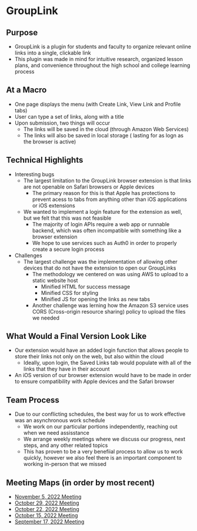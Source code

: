 # GroupLink
## Purpose
 - GroupLink is a plugin for students and faculty to organize relevant online links into a single, clickable link
 - This plugin was made in mind for intuitive research, organized lesson plans, and convenience throughout the high school and college learning process

## At a Macro
- One page displays the menu (with Create Link, View Link and Profile tabs)
- User can type a set of links, along with a title
- Upon submission, two things will occur
    - The links will be saved in the cloud (through Amazon Web Services)
    - The links will also be saved in local storage ( lasting for as logn as the browser is active)
## Technical Highlights
-  Interesting bugs
    - The largest limitation to the GroupLink browser extension is that links are not openable on Safari browsers or Apple devices
        - The primary reason for this is that Apple has protections to prevent acess to tabs from anything other than iOS applications or iOS extensions
    - We wanted to implement a login feature for the extension as well, but we felt that this was not feasible
        - The majority of login APIs require a web app or runnable backend, which was often incompatible with something like a browser extension
        - We hope to use services such as Auth0 in order to properly create a secure login process
- Challenges
    - The largest challenge was the implementation of allowing other devices that do not have the extension to open our GroupLinks
        - The methodology we centered on was using AWS to upload to a static website host
            - Minified HTML for success message
            - Minified CSS for styling
            - Minified JS for opening the links as new tabs
        - Another challenge was lerning how the Amazon S3 service uses CORS (Cross-origin resource sharing) policy to upload the files we needed

## What Would a Final Version Look Like
- Our extension would have an added login function that allows people to store their links not only on the web, but also within the cloud
    - Ideally, upon login, the Saved Links tab would populate with all of the links that they have in their account
- An iOS version of our browser extension would have to be made in order to ensure compatibility with Apple devices and the Safari browser
## Team Process
- Due to our conflicting schedules, the best way for us to work effective was an asynchronous work schedule
    - We work on our particular portions independently, reaching out when we need assisstance
    - We arrange weekly meetings where we discuss our progress, next steps, and any other related topics
    - This has proven to be a very benefiial process to allow us to work quickly, however we also feel there is an important component to working in-person that we missed
    
## Meeting Maps (in order by most recent)
- [November 5, 2022 Meeting](https://docs.google.com/document/d/1mYsUUzdZz8kFp3ocym8p5rJy2kLK7j3B8DklblaVp5M/edit?usp=sharing)
- [October 29, 2022 Meeting](https://docs.google.com/document/d/1FbWqRPMC7xg6xOdLyaL5-Kv-Xyr6lbJBcluw1x4fCew/edit?usp=sharing)
- [October 22, 2022 Meeting](https://docs.google.com/document/d/1ytgjqb4m2elnFon4_074mzvkP7-WL5CaJx6C1VzPfeY/edit?usp=sharing)
- [October 15, 2022 Meeting](https://docs.google.com/document/d/1rqcOS9SmHntdr8xzePH7G35vYa3rLLMBlgE9DAQWA24/edit?usp=sharing)
- [September 17, 2022 Meeting](https://docs.google.com/document/d/1xGwzPeO5bRwFexNZ1x51XkpPOoj9IC9leBPWMp0YnSE/edit?usp=sharing)



